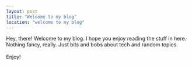 ```yaml
---
layout: post
title: "Welcome to my blog"
location: "welcome to my blog"
---
```


Hey, there! Welcome to my blog. I hope you enjoy reading the stuff in here. Nothing fancy, really. Just bits and bobs about tech and random topics.<br/><br/>
Enjoy!
